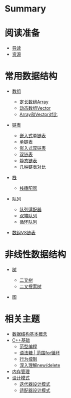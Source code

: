 # Summary

# 阅读准备
- [导读](./Instroduction.md)
- [资源](./Resources.md)

# 常用数据结构
- [数组](0_array.md)
  - [定长数组Array](chapter_01_array.md)
  - [动态数组Vector](chapter_02_vector.md)
  - [Array和Vector对比]()

- [链表](1_linkedlist.md)
  - [嵌入式单链表](chapter_04_embeddedlist.md)
  - [单链表]()
  - [嵌入式双链表]()
  - [双链表]()
  - [静态链表]()
  - [几种链表对比]()

- [栈]()
  - [栈适配器]()

- [队列]()
  - [队列适配器]()
  - [双端队列]()
  - [循环队列]()

- [数组VS链表]()

# 非线性数据结构

- [树]()
  - [二叉树]()
  - [二叉搜索树]()

- [图]()

# 相关主题
- [数据结构基本概念](other/0_ds_base.md)
- [C++基础](other/1_cpp_base.md)
  - [范型编程](other/1_cpp_base.template.md)
  - [语法糖 | 范围for循环](other/2_cpp_base.rangefor.md)
  - [行为控制](other/3_cpp_base.bigfive.md)
  - [深入理解new/delete]()
- [内存管理]()
- [设计模式]()
  - [迭代器设计模式]()
  - [适配器设计模式]()